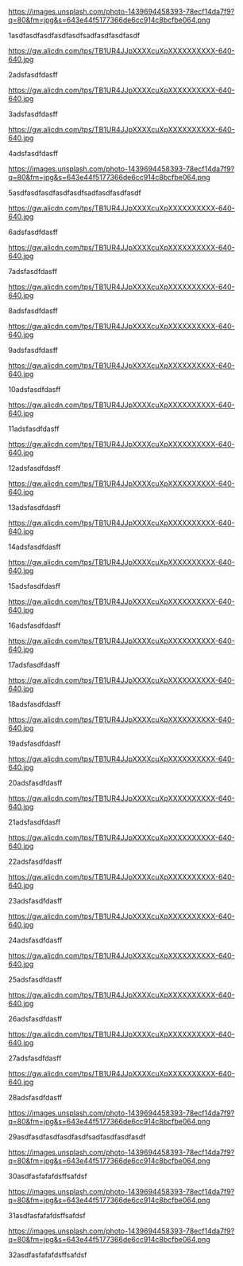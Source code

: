 https://images.unsplash.com/photo-1439694458393-78ecf14da7f9?q=80&fm=jpg&s=643e44f5177366de6cc914c8bcfbe064.png

1asdfasdfasdfasdfasdfsadfasdfasdfasdf

https://gw.alicdn.com/tps/TB1UR4JJpXXXXcuXpXXXXXXXXXX-640-640.jpg

2adsfasdfdasff

https://gw.alicdn.com/tps/TB1UR4JJpXXXXcuXpXXXXXXXXXX-640-640.jpg

3adsfasdfdasff

https://gw.alicdn.com/tps/TB1UR4JJpXXXXcuXpXXXXXXXXXX-640-640.jpg

4adsfasdfdasff

https://images.unsplash.com/photo-1439694458393-78ecf14da7f9?q=80&fm=jpg&s=643e44f5177366de6cc914c8bcfbe064.png

5asdfasdfasdfasdfasdfsadfasdfasdfasdf

https://gw.alicdn.com/tps/TB1UR4JJpXXXXcuXpXXXXXXXXXX-640-640.jpg

6adsfasdfdasff

https://gw.alicdn.com/tps/TB1UR4JJpXXXXcuXpXXXXXXXXXX-640-640.jpg

7adsfasdfdasff

https://gw.alicdn.com/tps/TB1UR4JJpXXXXcuXpXXXXXXXXXX-640-640.jpg

8adsfasdfdasff

https://gw.alicdn.com/tps/TB1UR4JJpXXXXcuXpXXXXXXXXXX-640-640.jpg

9adsfasdfdasff

https://gw.alicdn.com/tps/TB1UR4JJpXXXXcuXpXXXXXXXXXX-640-640.jpg

10adsfasdfdasff

https://gw.alicdn.com/tps/TB1UR4JJpXXXXcuXpXXXXXXXXXX-640-640.jpg

11adsfasdfdasff

https://gw.alicdn.com/tps/TB1UR4JJpXXXXcuXpXXXXXXXXXX-640-640.jpg

12adsfasdfdasff

https://gw.alicdn.com/tps/TB1UR4JJpXXXXcuXpXXXXXXXXXX-640-640.jpg

13adsfasdfdasff

https://gw.alicdn.com/tps/TB1UR4JJpXXXXcuXpXXXXXXXXXX-640-640.jpg

14adsfasdfdasff

https://gw.alicdn.com/tps/TB1UR4JJpXXXXcuXpXXXXXXXXXX-640-640.jpg

15adsfasdfdasff

https://gw.alicdn.com/tps/TB1UR4JJpXXXXcuXpXXXXXXXXXX-640-640.jpg

16adsfasdfdasff

https://gw.alicdn.com/tps/TB1UR4JJpXXXXcuXpXXXXXXXXXX-640-640.jpg

17adsfasdfdasff

https://gw.alicdn.com/tps/TB1UR4JJpXXXXcuXpXXXXXXXXXX-640-640.jpg

18adsfasdfdasff

https://gw.alicdn.com/tps/TB1UR4JJpXXXXcuXpXXXXXXXXXX-640-640.jpg

19adsfasdfdasff

https://gw.alicdn.com/tps/TB1UR4JJpXXXXcuXpXXXXXXXXXX-640-640.jpg

20adsfasdfdasff

https://gw.alicdn.com/tps/TB1UR4JJpXXXXcuXpXXXXXXXXXX-640-640.jpg

21adsfasdfdasff

https://gw.alicdn.com/tps/TB1UR4JJpXXXXcuXpXXXXXXXXXX-640-640.jpg

22adsfasdfdasff

https://gw.alicdn.com/tps/TB1UR4JJpXXXXcuXpXXXXXXXXXX-640-640.jpg

23adsfasdfdasff

https://gw.alicdn.com/tps/TB1UR4JJpXXXXcuXpXXXXXXXXXX-640-640.jpg

24adsfasdfdasff

https://gw.alicdn.com/tps/TB1UR4JJpXXXXcuXpXXXXXXXXXX-640-640.jpg

25adsfasdfdasff

https://gw.alicdn.com/tps/TB1UR4JJpXXXXcuXpXXXXXXXXXX-640-640.jpg

26adsfasdfdasff

https://gw.alicdn.com/tps/TB1UR4JJpXXXXcuXpXXXXXXXXXX-640-640.jpg

27adsfasdfdasff

https://gw.alicdn.com/tps/TB1UR4JJpXXXXcuXpXXXXXXXXXX-640-640.jpg

28adsfasdfdasff


https://images.unsplash.com/photo-1439694458393-78ecf14da7f9?q=80&fm=jpg&s=643e44f5177366de6cc914c8bcfbe064.png

29asdfasdfasdfasdfasdfsadfasdfasdfasdf

https://images.unsplash.com/photo-1439694458393-78ecf14da7f9?q=80&fm=jpg&s=643e44f5177366de6cc914c8bcfbe064.png

30asdfasfafafdsffsafdsf

https://images.unsplash.com/photo-1439694458393-78ecf14da7f9?q=80&fm=jpg&s=643e44f5177366de6cc914c8bcfbe064.png

31asdfasfafafdsffsafdsf

https://images.unsplash.com/photo-1439694458393-78ecf14da7f9?q=80&fm=jpg&s=643e44f5177366de6cc914c8bcfbe064.png

32asdfasfafafdsffsafdsf
